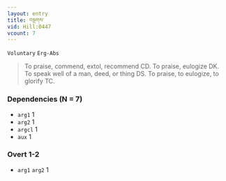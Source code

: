 ```yaml
---
layout: entry
title: བསྔགས་
vid: Hill:0447
vcount: 7
---
```

`Voluntary` `Erg-Abs`
> To praise, commend, extol, recommend CD\.
 To praise, eulogize DK\.
 To speak well of a man, deed, or thing DS\.
 To praise, to eulogize, to glorify TC\.

### Dependencies (N = 7)
* `arg1` 1
* `arg2` 1
* `argcl` 1
* `aux` 1


### Overt 1-2
* `arg1` `arg2` 1
